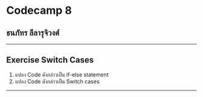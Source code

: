 # Codecamp 8
## **ธนภัทร ลีลารุจิวงศ์**
_______
## Exercise Switch Cases
1. แปลง Code ดังกล่าวเป็น if-else statement
2. แปลง Code ดังกล่าวเป็น Switch cases

______
